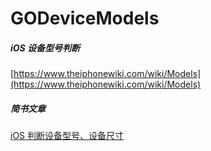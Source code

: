 # GODeviceModels
##### iOS 设备型号判断



[https://www.theiphonewiki.com/wiki/Models](https://www.theiphonewiki.com/wiki/Models)



##### 简书文章

[iOS 判断设备型号、设备尺寸](https://www.jianshu.com/p/203bd0f22762)

